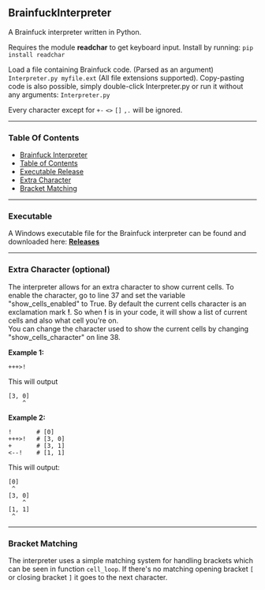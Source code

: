 ## BrainfuckInterpreter
A Brainfuck interpreter written in Python.

Requires the module **readchar** to get keyboard input.
Install by running: `pip install readchar`

Load a file containing Brainfuck code. (Parsed as an argument) `Interpreter.py myfile.ext` (All file extensions supported).
Copy-pasting code is also possible, simply double-click Interpreter.py or run it without any arguments: `Interpreter.py`

Every character except for `+-` `<>` `[]` `,.` will be ignored.

----

### Table Of Contents
* [Brainfuck Interpreter](#brainfuckinterpreter)
* [Table of Contents](#table-of-contents)
* [Executable Release](#executable)
* [Extra Character](#extra-character-optional)
* [Bracket Matching](#bracket-matching)

----

### Executable
A Windows executable file for the Brainfuck interpreter can be found and downloaded here: **[Releases](https://github.com/BenTearzz/BrainfuckInterpreter/releases)**

----

### Extra Character (optional)
The interpreter allows for an extra character to show current cells. To enable the character, go to line 37 and set the variable "show_cells_enabled" to True. By default the current cells character is an exclamation mark **!**. So when **!** is in your code, it will show a list of current cells and also what cell you're on.  
You can change the character used to show the current cells by changing "show_cells_character" on line 38.  

**Example 1:**  
```
+++>!
```  
This will output
```
[3, 0]
    ^
```  

**Example 2:**  
```
!       # [0]
+++>!   # [3, 0]
+       # [3, 1]
<--!    # [1, 1]
```  
This will output:
```
[0]
 ^
[3, 0]
    ^
[1, 1]
 ^
```  

----

### Bracket Matching
The interpreter uses a simple matching system for handling brackets which can be seen in function `cell_loop`. If there's no matching opening bracket `[` or closing bracket `]` it goes to the next character.
